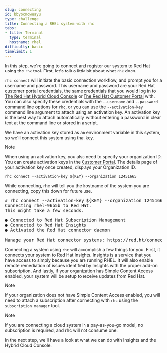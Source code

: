 ```yaml
---
slug: connecting
id: bbyocmqwuayu
type: challenge
title: Connecting a RHEL system with rhc
tabs:
- title: Terminal
  type: terminal
  hostname: rhel
difficulty: basic
timelimit: 1
---
```

In this step, we're going to connect and register our system to Red Hat using the `rhc` tool. First, let's talk a little bit about what `rhc` does.

`rhc connect` will initiate the basic connection workflow, and prompt you for a username and password.  This username and password are your Red Hat customer portal credentials, the same credentials that you would log in to [The Red Hat Hybrid Cloud Console](https://cloud.redhat.com) or [The Red Hat Customer Portal](https://access.rehdat.com/) with.  You can also specify these credentials with the `--username` and `--password` command line options for `rhc`, or you can use the `--activation-key` command line argument to attach using an activation key.  An activation key is the best way to attach automatically, without entering a password in clear text at the command line or stored in a script.

We have an activation key stored as an environment variable in this system, so we'll connect this system using that key.

> [!NOTE]
> When using an activation key, you also need to specify your organization ID.  You can create activation keys in the [Customer Portal](https://access.redhat.com/management/activation_keys).  The details page of your activation key once created, displays your Organization ID.

```bash,run
rhc connect --activation-key ${KEY} --organization 12451665
```

While connecting, rhc will tell you the hostname of the system you are connecting, copy this down for future use.

<pre>
# rhc connect --activation-key ${KEY} --organization 12451665
Connecting rhel-96b5b to Red Hat.
This might take a few seconds.

● Connected to Red Hat Subscription Management
● Connected to Red Hat Insights
● Activated the Red Hat connector daemon

Manage your Red Hat connector systems: https://red.ht/connector
</pre>

Connecting a system using `rhc` will accomplish a few things for you. First, it connects your system to Red Hat Insights. Insights is a service that you have access to simply because you are running RHEL. It will also enable remote remediation of issues identified by Insights with the proper add-on subscription.  And lastly, if your organization has Simple Content Access enabled, your system will be setup to receive updates from Red Hat.

> [!NOTE]
> If your organization does not have Simple Content Access enabled, you will need to attach a subscription after connecting with `rhc` using the `subscription manager` tool.

> [!NOTE]
> If you are connecting a cloud system in a pay-as-you-go model, no subscription is required, and rhc will not consume one.

In the next step, we'll have a look at what we can do with Insights and the Hybrid Cloud Console.

